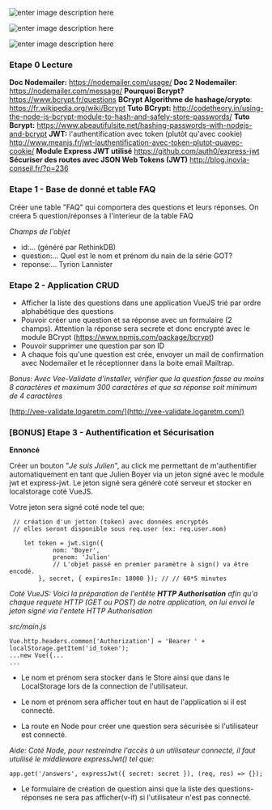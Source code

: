 ![enter image description here](https://cdn.scotch.io/scotchy-uploads/2014/11/nodejs-token-based-authentication.png)

![enter image description here](https://i2.wp.com/community.nodemailer.com/wp-content/uploads/2015/10/n2-2.png?fit=422,360&ssl=1)

![enter image description here](https://www.sigsac.org/wisec/WiSec2011/header3_bcrypt.jpg)


### Etape 0 Lecture

**Doc Nodemailer:** https://nodemailer.com/usage/
**Doc 2 Nodemailer**: https://nodemailer.com/message/
**Pourquoi Bcrypt?** https://www.bcrypt.fr/questions
**BCrypt Algorithme de hashage/crypto**: https://fr.wikipedia.org/wiki/Bcrypt
**Tuto BCrypt:** http://codetheory.in/using-the-node-js-bcrypt-module-to-hash-and-safely-store-passwords/
**Tuto Bcrypt:** https://www.abeautifulsite.net/hashing-passwords-with-nodejs-and-bcrypt
**JWT:** l'authentification avec token (plutôt qu'avec cookie) http://www.meanjs.fr/jwt-lauthentification-avec-token-plutot-quavec-cookie/
**Module Express JWT utilisé** https://github.com/auth0/express-jwt
**Sécuriser des routes avec JSON Web Tokens (JWT)** http://blog.inovia-conseil.fr/?p=236


### Etape 1 - Base de donné et table FAQ

Créer une table "FAQ" qui comportera des questions et leurs réponses. On créera  5 question/réponses à l'interieur de la table FAQ

*Champs de l'objet*

+ id:... (généré par RethinkDB)
+ question:... Quel est le nom et prénom du nain de la série GOT?
+ reponse:... Tyrion Lannister

### Etape 2 - Application CRUD

+ Afficher la liste des questions dans une application VueJS trié par ordre alphabétique des questions
+ Pouvoir créer une question et sa réponse avec un formulaire (2 champs).
Attention la réponse sera secrete et donc encrypté avec le module BCrypt (https://www.npmjs.com/package/bcrypt)
+ Pouvoir supprimer une question par son ID
+ A chaque fois qu'une question est crée, envoyer un mail de confirmation avec Nodemailer et le réceptionner dans la boite email Mailtrap.

*Bonus: Avec Vee-Validate d'installer, vérifier que la question fasse au moins 8 caractères et maximum 300 caractères et que sa réponse soit minimum de 4 caractères*

[http://vee-validate.logaretm.com/](http://vee-validate.logaretm.com/)

### [BONUS] Etape 3 -  Authentification et Sécurisation

**Ennoncé**

Créer un bouton "*Je suis Julien*", au click me permettant de m'authentifier automatiquement en tant que Julien Boyer via un jeton signé avec le module jwt et express-jwt. Le jeton signé sera généré coté serveur et stocker en localstorage  coté VueJS.

Votre jeton sera signé  coté node tel que:


     // création d'un jetton (token) avec données encryptés
     // elles seront disponible sous req.user (ex: req.user.nom)
        
        let token = jwt.sign({
                nom: 'Boyer',
                prenom: 'Julien'
                // L'objet passé en premier paramètre à sign() va être encodé.
            }, secret, { expiresIn: 18000 }); // // 60*5 minutes



*Coté VueJS: Voici la préparation de l'entête **HTTP Authorisation** afin qu'a  chaque requete HTTP (GET ou POST) de notre application, on lui envoi le jeton signé via l'entete HTTP Authorisation*

*src/main.js*

    Vue.http.headers.common['Authorization'] = 'Bearer ' + localStorage.getItem('id_token');
    ...new Vue({...
    ...

+ Le nom et prénom sera stocker dans le Store ainsi que dans le LocalStorage lors de la connection de l'utilisateur. 

+ Le nom et prénom sera afficher tout en haut de l'application si il est connecté.


+ La route en Node pour créer une question sera sécurisée si l'utilisateur est connecté.

*Aide: Coté Node, pour restreindre l'accès à un utilisateur connecté, il faut utuilisé le middleware expressJwt() tel que:*

    app.get('/answers', expressJwt({ secret: secret }), (req, res) => {});



+ Le formulaire de création de question ainsi que la liste des questions-réponses ne sera pas afficher(v-if)  si l'utilisateur n'est pas connecté.








